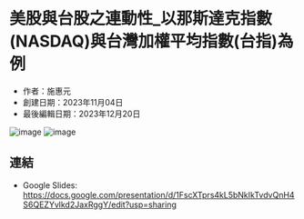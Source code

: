 # 美股與台股之連動性_以那斯達克指數(NASDAQ)與台灣加權平均指數(台指)為例
- 作者：施惠元
- 創建日期：2023年11月04日
- 最後編輯日期：2023年12月20日
   
![image](https://github.com/annas9160521/2023-Fall-Stat/blob/main/10%20%E6%96%BD%E6%83%A0%E5%85%83/001.png)
![image](https://github.com/annas9160521/2023-Fall-Stat/blob/main/10%20%E6%96%BD%E6%83%A0%E5%85%83/002.png)


## 連結
* Google Slides: https://docs.google.com/presentation/d/1FscXTprs4kL5bNkIkTvdvQnH4S6QEZYvlkd2JaxRggY/edit?usp=sharing

